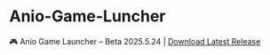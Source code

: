 # Anio-Game-Luncher
🎮 Anio Game Launcher – Beta 2025.5.24 | [Download Latest Release]([https://github.com/YourUsername/YourRepoName/releases/latest](https://github.com/yasin1771/Anio-Game-Luncher/releases/download/game_launcher/Anio.Game.Luncher.-.Beta.2025.5.24.exe))
